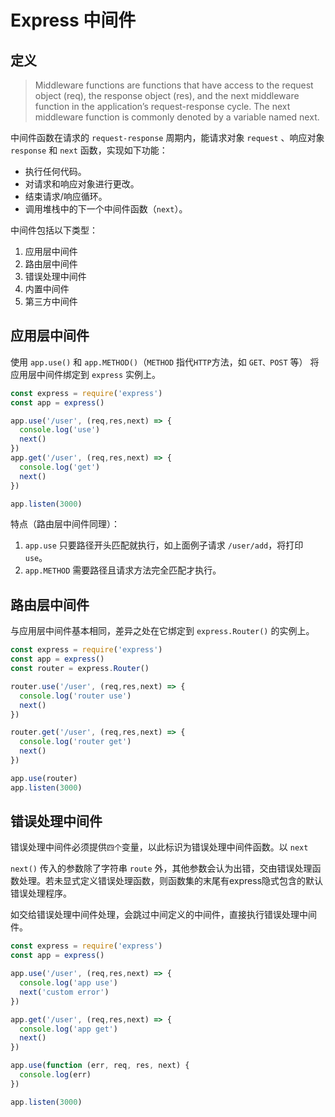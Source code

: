 # Express 中间件

## 定义

> Middleware functions are functions that have access to the request object (req), the response object (res), and the next middleware function in the application’s request-response cycle. The next middleware function is commonly denoted by a variable named next.

中间件函数在请求的 `request-response` 周期内，能请求对象 `request` 、响应对象 `response` 和 `next` 函数，实现如下功能：
* 执行任何代码。
* 对请求和响应对象进行更改。
* 结束请求/响应循环。
* 调用堆栈中的下一个中间件函数（`next`）。

中间件包括以下类型：

1. 应用层中间件 
2. 路由层中间件
3. 错误处理中间件
4. 内置中间件
5. 第三方中间件

## 应用层中间件

使用 `app.use()` 和 `app.METHOD()`（`METHOD` 指代`HTTP`方法，如 `GET、POST` 等） 将应用层中间件绑定到 `express` 实例上。

```js
const express = require('express')
const app = express()

app.use('/user', (req,res,next) => {
  console.log('use')
  next()
})
app.get('/user', (req,res,next) => {
  console.log('get')
  next()
})

app.listen(3000)
```

特点（路由层中间件同理）：
1. `app.use` 只要路径开头匹配就执行，如上面例子请求 `/user/add`，将打印 `use`。
2. `app.METHOD` 需要路径且请求方法完全匹配才执行。

## 路由层中间件

与应用层中间件基本相同，差异之处在它绑定到 `express.Router()` 的实例上。

```js
const express = require('express')
const app = express()
const router = express.Router()

router.use('/user', (req,res,next) => {
  console.log('router use')
  next()
})

router.get('/user', (req,res,next) => {
  console.log('router get')
  next()
})

app.use(router)
app.listen(3000)
```

## 错误处理中间件

错误处理中间件必须提供`四个`变量，以此标识为错误处理中间件函数。以 `next` 

`next()` 传入的参数除了字符串 `route` 外，其他参数会认为出错，交由错误处理函数处理。若未显式定义错误处理函数，则函数集的末尾有express隐式包含的默认错误处理程序。

如交给错误处理中间件处理，会跳过中间定义的中间件，直接执行错误处理中间件。

```js
const express = require('express')
const app = express()

app.use('/user', (req,res,next) => {
  console.log('app use')
  next('custom error')
})

app.get('/user', (req,res,next) => {
  console.log('app get')
  next()
})

app.use(function (err, req, res, next) {
  console.log(err)
})

app.listen(3000)
```